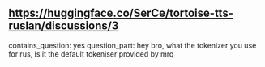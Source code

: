 ## https://huggingface.co/SerCe/tortoise-tts-ruslan/discussions/3

contains_question: yes
question_part: hey bro, what the tokenizer you use for rus, Is it the default tokeniser provided by mrq